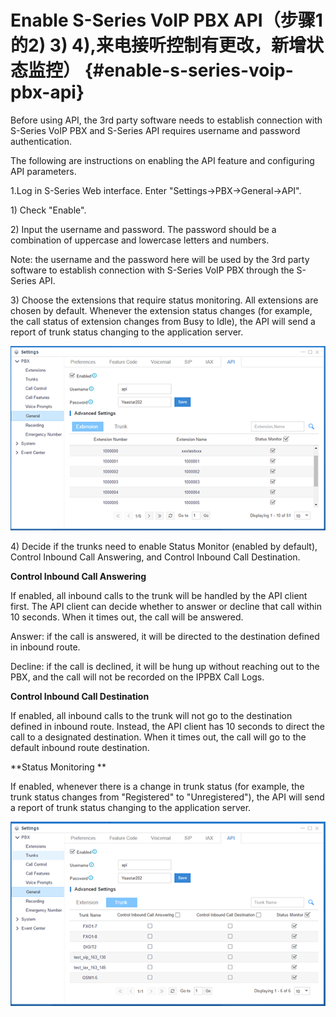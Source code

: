 # Enable S-Series VoIP PBX API（步骤1的2\) 3\) 4\),来电接听控制有更改，新增状态监控） {#enable-s-series-voip-pbx-api}

Before using API, the 3rd party software needs to establish connection with S-Series VoIP PBX and S-Series API requires username and password authentication.

The following are instructions on enabling the API feature and configuring API parameters.

1.Log in S-Series Web interface. Enter "Settings-&gt;PBX-&gt;General-&gt;API".

1\) Check "Enable".

2\) Input the username and password. The password should be a combination of uppercase and lowercase letters and numbers.

Note: the username and the password here will be used by the 3rd party software to establish connection with S-Series VoIP PBX through the S-Series API.

3\) Choose the extensions that require status monitoring. All extensions are chosen by default. Whenever the extension status changes \(for example,  the call status of extension changes from Busy to Idle\), the API will send a report of trunk status changing to the application server.

![](/assets/3.png)

4\) Decide if the trunks need to enable Status Monitor \(enabled by default\), Control Inbound Call Answering, and Control Inbound Call Destination.

**Control Inbound Call Answering**

If enabled, all inbound calls to the trunk will be handled by the API client first. The API client can decide whether to answer or decline that call within 10 seconds. When it times out, the call will be answered.

Answer: if the call is answered,  it will be directed to the destination defined in inbound route.

Decline: if the call is declined, it will be hung up without reaching out to the PBX, and the call will not be recorded on the IPPBX Call Logs.

**Control Inbound Call Destination**

If enabled, all inbound calls to the trunk will not go to the destination defined in inbound route. Instead, the API client has 10 seconds to direct the call to a designated destination. When it times out, the call will go to the default inbound route destination.

**Status Monitoring **

If enabled, whenever there is a change in trunk status \(for example, the trunk status changes from "Registered" to "Unregistered"\), the API will send a report of trunk status changing to the application server.

![](/assets/4.png)

